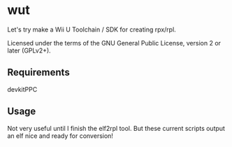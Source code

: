 # wut
Let's try make a Wii U Toolchain / SDK for creating rpx/rpl.

Licensed under the terms of the GNU General Public License, version 2 or later (GPLv2+).

## Requirements
devkitPPC

## Usage
Not very useful until I finish the elf2rpl tool. But these current scripts output an elf nice and ready for conversion!
